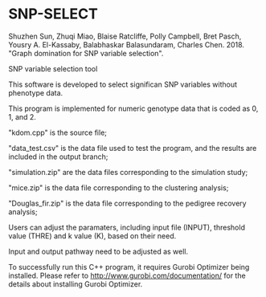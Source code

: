 # SNP-SELECT

Shuzhen Sun, Zhuqi Miao, Blaise Ratcliffe, Polly Campbell, Bret Pasch, Yousry A. El-Kassaby, Balabhaskar Balasundaram, Charles Chen. 2018. "Graph domination for SNP variable selection".

SNP variable selection tool

This software is developed to select significan SNP variables without phenotype data.

This program is implemented for numeric genotype data that is coded as 0, 1, and 2. 

"kdom.cpp" is the source file;

"data_test.csv" is the data file used to test the program, and the results are included in the output branch;

"simulation.zip" are the data files corresponding to the simulation study;

"mice.zip" is the data file corresponding to the clustering analysis;

"Douglas_fir.zip" is the data file corresponding to the pedigree recovery analysis;

Users can adjust the paramaters, including input file (INPUT), threshold value (THRE) and k value (K), based on their need.

Input and output pathway need to be adjusted as well.

To successfully run this C++ program, it requires Gurobi Optimizer being installed. Please refer to http://www.gurobi.com/documentation/ for the details about installing Gurobi Optimizer.

